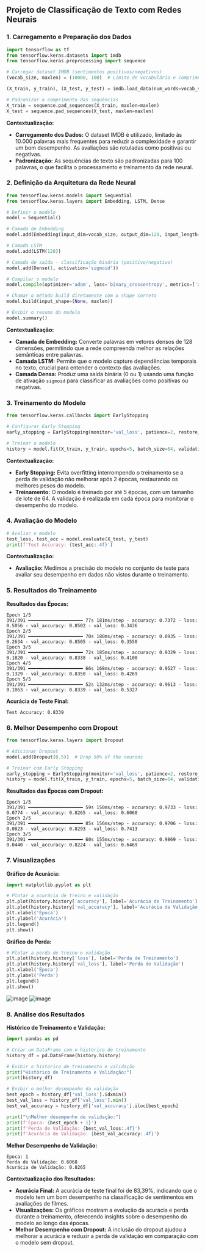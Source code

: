 
## Projeto de Classificação de Texto com Redes Neurais

### 1. Carregamento e Preparação dos Dados

```python
import tensorflow as tf
from tensorflow.keras.datasets import imdb
from tensorflow.keras.preprocessing import sequence

# Carregar dataset IMDB (sentimentos positivos/negativos)
(vocab_size, maxlen) = (10000, 100)  # Limite de vocabulário e comprimento de sequência

(X_train, y_train), (X_test, y_test) = imdb.load_data(num_words=vocab_size)

# Padronizar o comprimento das sequências
X_train = sequence.pad_sequences(X_train, maxlen=maxlen)
X_test = sequence.pad_sequences(X_test, maxlen=maxlen)
```

**Contextualização:**
- **Carregamento dos Dados:** O dataset IMDB é utilizado, limitado às 10.000 palavras mais frequentes para reduzir a complexidade e garantir um bom desempenho. As avaliações são rotuladas como positivas ou negativas.
- **Padronização:** As sequências de texto são padronizadas para 100 palavras, o que facilita o processamento e treinamento da rede neural.

### 2. Definição da Arquitetura da Rede Neural

```python
from tensorflow.keras.models import Sequential
from tensorflow.keras.layers import Embedding, LSTM, Dense

# Definir o modelo
model = Sequential()

# Camada de Embedding
model.add(Embedding(input_dim=vocab_size, output_dim=128, input_length=maxlen))

# Camada LSTM
model.add(LSTM(128))

# Camada de saída - classificação binária (positivo/negativo)
model.add(Dense(1, activation='sigmoid'))

# Compilar o modelo
model.compile(optimizer='adam', loss='binary_crossentropy', metrics=['accuracy'])

# Chamar o método build diretamente com o shape correto
model.build(input_shape=(None, maxlen))

# Exibir o resumo do modelo
model.summary()
```

**Contextualização:**
- **Camada de Embedding:** Converte palavras em vetores densos de 128 dimensões, permitindo que a rede compreenda melhor as relações semânticas entre palavras.
- **Camada LSTM:** Permite que o modelo capture dependências temporais no texto, crucial para entender o contexto das avaliações.
- **Camada Densa:** Produz uma saída binária (0 ou 1) usando uma função de ativação `sigmoid` para classificar as avaliações como positivas ou negativas.

### 3. Treinamento do Modelo

```python
from tensorflow.keras.callbacks import EarlyStopping

# Configurar Early Stopping
early_stopping = EarlyStopping(monitor='val_loss', patience=2, restore_best_weights=True)

# Treinar o modelo
history = model.fit(X_train, y_train, epochs=5, batch_size=64, validation_data=(X_test, y_test), callbacks=[early_stopping])
```

**Contextualização:**
- **Early Stopping:** Evita overfitting interrompendo o treinamento se a perda de validação não melhorar após 2 épocas, restaurando os melhores pesos do modelo.
- **Treinamento:** O modelo é treinado por até 5 épocas, com um tamanho de lote de 64. A validação é realizada em cada época para monitorar o desempenho do modelo.

### 4. Avaliação do Modelo

```python
# Avaliar o modelo
test_loss, test_acc = model.evaluate(X_test, y_test)
print(f'Test Accuracy: {test_acc:.4f}')
```

**Contextualização:**
- **Avaliação:** Medimos a precisão do modelo no conjunto de teste para avaliar seu desempenho em dados não vistos durante o treinamento.

### 5. Resultados do Treinamento

**Resultados das Épocas:**
```plaintext
Epoch 1/5
391/391 ━━━━━━━━━━━━━━━━━━━━ 77s 181ms/step - accuracy: 0.7372 - loss: 0.5056 - val_accuracy: 0.8502 - val_loss: 0.3436
Epoch 2/5
391/391 ━━━━━━━━━━━━━━━━━━━━ 70s 180ms/step - accuracy: 0.8935 - loss: 0.2634 - val_accuracy: 0.8505 - val_loss: 0.3550
Epoch 3/5
391/391 ━━━━━━━━━━━━━━━━━━━━ 72s 185ms/step - accuracy: 0.9329 - loss: 0.1820 - val_accuracy: 0.8338 - val_loss: 0.4100
Epoch 4/5
391/391 ━━━━━━━━━━━━━━━━━━━━ 66s 168ms/step - accuracy: 0.9527 - loss: 0.1329 - val_accuracy: 0.8350 - val_loss: 0.4269
Epoch 5/5
391/391 ━━━━━━━━━━━━━━━━━━━━ 52s 132ms/step - accuracy: 0.9613 - loss: 0.1063 - val_accuracy: 0.8339 - val_loss: 0.5327
```

**Acurácia de Teste Final:**
```plaintext
Test Accuracy: 0.8339
```

### 6. Melhor Desempenho com Dropout

```python
from tensorflow.keras.layers import Dropout

# Adicionar Dropout
model.add(Dropout(0.5))  # Drop 50% of the neurons

# Treinar com Early Stopping
early_stopping = EarlyStopping(monitor='val_loss', patience=2, restore_best_weights=True)
history = model.fit(X_train, y_train, epochs=5, batch_size=64, validation_data=(X_test, y_test), callbacks=[early_stopping])
```

**Resultados das Épocas com Dropout:**
```plaintext
Epoch 1/5
391/391 ━━━━━━━━━━━━━━━━━━━━ 59s 150ms/step - accuracy: 0.9733 - loss: 0.0774 - val_accuracy: 0.8265 - val_loss: 0.6068
Epoch 2/5
391/391 ━━━━━━━━━━━━━━━━━━━━ 85s 156ms/step - accuracy: 0.9706 - loss: 0.0823 - val_accuracy: 0.8293 - val_loss: 0.7413
Epoch 3/5
391/391 ━━━━━━━━━━━━━━━━━━━━ 60s 155ms/step - accuracy: 0.9869 - loss: 0.0440 - val_accuracy: 0.8224 - val_loss: 0.6469
```

### 7. Visualizações

**Gráfico de Acurácia:**
```python
import matplotlib.pyplot as plt

# Plotar a acurácia de treino e validação
plt.plot(history.history['accuracy'], label='Acurácia de Treinamento')
plt.plot(history.history['val_accuracy'], label='Acurácia de Validação')
plt.xlabel('Época')
plt.ylabel('Acurácia')
plt.legend()
plt.show()
```

**Gráfico de Perda:**
```python
# Plotar a perda de treino e validação
plt.plot(history.history['loss'], label='Perda de Treinamento')
plt.plot(history.history['val_loss'], label='Perda de Validação')
plt.xlabel('Época')
plt.ylabel('Perda')
plt.legend()
plt.show()
```
![image](https://github.com/user-attachments/assets/153b27c6-39b2-416a-a7a8-f0efceac3760)
![image](https://github.com/user-attachments/assets/6ee7dd21-1721-4c28-8c14-0c6b4149e2ce)

### 8. Análise dos Resultados

**Histórico de Treinamento e Validação:**

```python
import pandas as pd

# Criar um DataFrame com o histórico de treinamento
history_df = pd.DataFrame(history.history)

# Exibir o histórico de treinamento e validação
print("Histórico de Treinamento e Validação:")
print(history_df)

# Exibir o melhor desempenho da validação
best_epoch = history_df['val_loss'].idxmin()
best_val_loss = history_df['val_loss'].min()
best_val_accuracy = history_df['val_accuracy'].iloc[best_epoch]

print("\nMelhor desempenho de validação:")
print(f'Época: {best_epoch + 1}')
print(f'Perda de Validação: {best_val_loss:.4f}')
print(f'Acurácia de Validação: {best_val_accuracy:.4f}')
```

**Melhor Desempenho de Validação:**
```plaintext
Época: 1
Perda de Validação: 0.6068
Acurácia de Validação: 0.8265
```

**Contextualização dos Resultados:**
- **Acurácia Final:** A acurácia de teste final foi de 83,39%, indicando que o modelo tem um bom desempenho na classificação de sentimentos em avaliações de filmes.
- **Visualizações:** Os gráficos mostram a evolução da acurácia e perda durante o treinamento, oferecendo insights sobre o desempenho do modelo ao longo das épocas.
- **Melhor Desempenho com Dropout:** A inclusão do dropout ajudou a melhorar a acurácia e reduzir a perda de validação em comparação com o modelo sem dropout.

